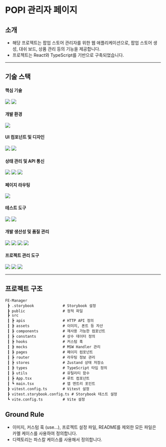 # POPI 관리자 페이지

## 소개

- 해당 프로젝트는 팝업 스토어 관리자를 위한 웹 애플리케이션으로, 팝업 스토어 생성, 대쉬 보드, 상품 관리 등의 기능을 제공합니다.
- 프로젝트는 React와 TypeScript를 기반으로 구축되었습니다.

---

## 기술 스택

#### 핵심 기술

<img src="https://img.shields.io/badge/React 18-61DAFB?style=for-the-badge&logo=React&logoColor=black">
<img src="https://img.shields.io/badge/TypeScript-3178C6?style=for-the-badge&logo=TypeScript&logoColor=white">

#### 개발 환경

<img src="https://img.shields.io/badge/Vite-646CFF?style=for-the-badge&logo=Vite&logoColor=white">

#### UI 컴포넌트 및 디자인

<img src="https://img.shields.io/badge/TailwindCSS-06B6D4?style=for-the-badge&logo=TailwindCSS&logoColor=white">
<img src="https://img.shields.io/badge/Framer Motion-0055FF?style=for-the-badge&logo=Framer&logoColor=white">
 
 #### 상태 관리 및 API 통신
<img src="https://img.shields.io/badge/Zustand-000000?style=for-the-badge&logo=npm&logoColor=white"> 
<img src="https://img.shields.io/badge/React Query-FF4154?style=for-the-badge&logo=ReactQuery&logoColor=white">
<img src="https://img.shields.io/badge/Axios-5A29E4?style=for-the-badge&logo=Axios&logoColor=white">

#### 페이지 라우팅

<img src="https://img.shields.io/badge/React Router-CA4245?style=for-the-badge&logo=ReactRouter&logoColor=white">

#### 테스트 도구

<img src="https://img.shields.io/badge/Vitest-6E9F18?style=for-the-badge&logo=Vitest&logoColor=white"> 
<img src="https://img.shields.io/badge/Testing Library-E33332?style=for-the-badge&logo=TestingLibrary&logoColor=white">

#### 개발 생산성 및 품질 관리

<img src="https://img.shields.io/badge/ESLint-4B32C3?style=for-the-badge&logo=ESLint&logoColor=white"> 
<img src="https://img.shields.io/badge/Prettier-F7B93E?style=for-the-badge&logo=Prettier&logoColor=black">
<img src="https://img.shields.io/badge/Storybook-FF4785?style=for-the-badge&logo=Storybook&logoColor=white">
<img src="https://img.shields.io/badge/Mock Service Worker-FF6A33?style=for-the-badge&logo=MockServiceWorker&logoColor=white">

#### 프로젝트 관리 도구

<img src="https://img.shields.io/badge/GitHub Actions-2088FF?style=for-the-badge&logo=GitHub Actions&logoColor=white">
<img src="https://img.shields.io/badge/Slack-4A154B?style=for-the-badge&logo=Slack&logoColor=white">
<img src="https://img.shields.io/badge/Jira-0052CC?style=for-the-badge&logo=Jira&logoColor=white">

---

## 프로젝트 구조

```
FE-Manager
 ┣ .storybook             # Storybook 설정
 ┣ public                 # 정적 파일
 ┣ src
 ┃ ┣ apis                 # HTTP API 정의
 ┃ ┣ assets               # 이미지, 폰트 등 자산
 ┃ ┣ components           # 재사용 가능한 컴포넌트
 ┃ ┣ constants            # 상수 데이터 정의
 ┃ ┣ hooks                # 커스텀 훅
 ┃ ┣ mocks                # MSW Handler 관리
 ┃ ┣ pages                # 페이지 컴포넌트
 ┃ ┣ router               # 라우팅 정보 관리
 ┃ ┣ stores               # Zustand 상태 저장소
 ┃ ┣ types                # TypeScript 타입 정의
 ┃ ┣ utils                # 유틸리티 함수
 ┃ ┣ App.tsx              # 루트 컴포넌트
 ┃ ┗ main.tsx             # 앱 엔트리 포인트
 ┣ vitest.config.ts       # Vitest 설정
 ┣ vitest.storybook.config.ts # Storybook 테스트 설정
 ┗ vite.config.ts         # Vite 설정
```

## Ground Rule

- 이미지, 커스텀 훅 (use...), 프로젝트 설정 파일, README를 제외한 모든 파일은 카멜 케이스를 사용하여 정의합니다.
- 디렉토리는 파스칼 케이스를 사용해서 정의합니다.

